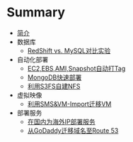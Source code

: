 # Summary

* [简介](README.md)
* 数据库
  * [RedShift vs. MySQL对比实验](RedShift_MySQL.md)
* 自动化部署    
  * [EC2,EBS,AMI,Snapshot自动打Tag](EC2_Auto_Tag.md)
  * [MongoDB快速部署](MangoDB.md)
  * [利用S3FS自建NFS](S3fs.md)
* 虚拟映像
  * [利用SMS&VM-Import迁移VM](SMS_vm-import.md)
* 部署服务
  * [在国内为海外IP部署服务](ByPassICP.md)
  * [从GoDaddy迁移域名至Route 53](TransferDomainRoute53.md)
